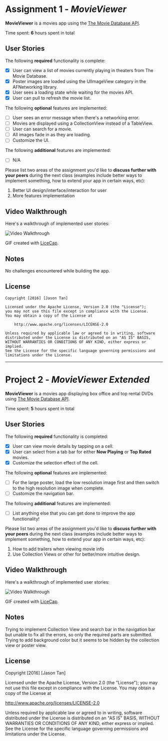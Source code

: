 # Assignment 1 - *MovieViewer*

**MovieViewer** is a movies app using the [The Movie Database API](http://docs.themoviedb.apiary.io/#).

Time spent: **6** hours spent in total

## User Stories

The following **required** functionality is complete:

- [x] User can view a list of movies currently playing in theaters from The Movie Database.
- [x] Poster images are loaded using the UIImageView category in the AFNetworking library.
- [x] User sees a loading state while waiting for the movies API.
- [x] User can pull to refresh the movie list.

The following **optional** features are implemented:

- [ ] User sees an error message when there's a networking error.
- [ ] Movies are displayed using a CollectionView instead of a TableView.
- [ ] User can search for a movie.
- [ ] All images fade in as they are loading.
- [ ] Customize the UI.

The following **additional** features are implemented:

- [ ] N/A

Please list two areas of the assignment you'd like to **discuss further with your peers** during the next class (examples include better ways to implement something, how to extend your app in certain ways, etc):

1. Better UI design/interface/interaction for user
2. More features implementation 

## Video Walkthrough 

Here's a walkthrough of implemented user stories:

<img src='http://i.imgur.com/ieuY1Ud.gif' title='Video Walkthrough' width='' alt='Video Walkthrough' />

GIF created with [LiceCap](http://www.cockos.com/licecap/).

## Notes

No challenges encountered while building the app.

## License

    Copyright [2016] [Jason Tan]

    Licensed under the Apache License, Version 2.0 (the "License");
    you may not use this file except in compliance with the License.
    You may obtain a copy of the License at

        http://www.apache.org/licenses/LICENSE-2.0

    Unless required by applicable law or agreed to in writing, software
    distributed under the License is distributed on an "AS IS" BASIS,
    WITHOUT WARRANTIES OR CONDITIONS OF ANY KIND, either express or implied.
    See the License for the specific language governing permissions and
    limitations under the License.


___________________________________________________________________________________________________________

# Project 2 - *MovieViewer Extended*

**MovieViewer** is a movies app displaying box office and top rental DVDs using [The Movie Database API](http://docs.themoviedb.apiary.io/#).

Time spent: **5** hours spent in total

## User Stories

The following **required** functionality is completed:

- [x] User can view movie details by tapping on a cell.
- [x] User can select from a tab bar for either **Now Playing** or **Top Rated** movies.
- [x] Customize the selection effect of the cell.

The following **optional** features are implemented:

- [ ] For the large poster, load the low resolution image first and then switch to the high resolution image when complete.
- [ ] Customize the navigation bar.

The following **additional** features are implemented:

- [ ] List anything else that you can get done to improve the app functionality!

Please list two areas of the assignment you'd like to **discuss further with your peers** during the next class (examples include better ways to implement something, how to extend your app in certain ways, etc):

1. How to add trailers when viewing movie info
2. Use Collection Views or other for better/more intuitive design.

## Video Walkthrough 

Here's a walkthrough of implemented user stories:

<img src='http://i.imgur.com/8hDY1Uf.gif' title='Video Walkthrough' width='' alt='Video Walkthrough' />

GIF created with [LiceCap](http://www.cockos.com/licecap/).

## Notes

Trying to implement Collection View and search bar in the navigation bar but unable to fix all the errors, so only the required parts are submitted. Trying to add background color but it seems to be hidden by the collection view or poster view.

## License

Copyright [2016] [Jason Tan]

Licensed under the Apache License, Version 2.0 (the "License");
you may not use this file except in compliance with the License.
You may obtain a copy of the License at

http://www.apache.org/licenses/LICENSE-2.0

Unless required by applicable law or agreed to in writing, software
distributed under the License is distributed on an "AS IS" BASIS,
WITHOUT WARRANTIES OR CONDITIONS OF ANY KIND, either express or implied.
See the License for the specific language governing permissions and
limitations under the License.
